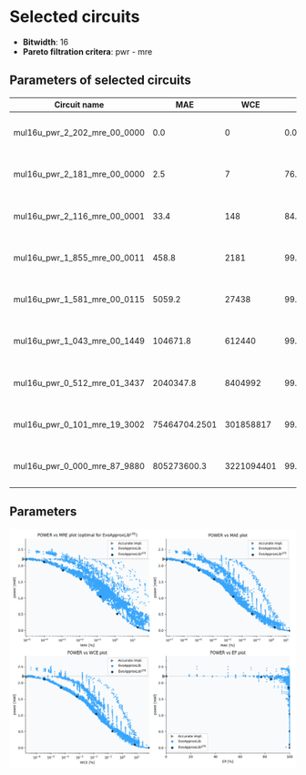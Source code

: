 
Selected circuits
===================
 - **Bitwidth**: 16
 - **Pareto filtration critera**: pwr - mre


Parameters of selected circuits
----------------------------

| Circuit name | MAE | WCE | EP | MRE | Download |
| --- |  --- | --- | --- | --- | --- | 
| mul16u_pwr_2_202_mre_00_0000 | 0.0 | 0 | 0.0 | 0.0 |  [Verilog generic](mul16u_pwr_2_202_mre_00_0000_gen.v) [Verilog PDK45](mul16u_pwr_2_202_mre_00_0000_pdk45.v)  [C](mul16u_pwr_2_202_mre_00_0000.c) |
| mul16u_pwr_2_181_mre_00_0000 | 2.5 | 7 | 76.85546875 | 8.2566e-06 |  [Verilog generic](mul16u_pwr_2_181_mre_00_0000_gen.v) [Verilog PDK45](mul16u_pwr_2_181_mre_00_0000_pdk45.v)  [C](mul16u_pwr_2_181_mre_00_0000.c) |
| mul16u_pwr_2_116_mre_00_0001 | 33.4 | 148 | 84.6923828125 | 9.49337e-05 |  [Verilog generic](mul16u_pwr_2_116_mre_00_0001_gen.v) [Verilog PDK45](mul16u_pwr_2_116_mre_00_0001_pdk45.v)  [C](mul16u_pwr_2_116_mre_00_0001.c) |
| mul16u_pwr_1_855_mre_00_0011 | 458.8 | 2181 | 99.1535186768 | 0.0010941563 |  [Verilog generic](mul16u_pwr_1_855_mre_00_0011_gen.v) [Verilog PDK45](mul16u_pwr_1_855_mre_00_0011_pdk45.v)  [C](mul16u_pwr_1_855_mre_00_0011.c) |
| mul16u_pwr_1_581_mre_00_0115 | 5059.2 | 27438 | 99.9970944133 | 0.0115264473 |  [Verilog generic](mul16u_pwr_1_581_mre_00_0115_gen.v) [Verilog PDK45](mul16u_pwr_1_581_mre_00_0115_pdk45.v)  [C](mul16u_pwr_1_581_mre_00_0115.c) |
| mul16u_pwr_1_043_mre_00_1449 | 104671.8 | 612440 | 99.9989937758 | 0.1449046683 |  [Verilog generic](mul16u_pwr_1_043_mre_00_1449_gen.v) [Verilog PDK45](mul16u_pwr_1_043_mre_00_1449_pdk45.v)  [C](mul16u_pwr_1_043_mre_00_1449.c) |
| mul16u_pwr_0_512_mre_01_3437 | 2040347.8 | 8404992 | 99.9954342842 | 1.3436846892 |  [Verilog generic](mul16u_pwr_0_512_mre_01_3437_gen.v) [Verilog PDK45](mul16u_pwr_0_512_mre_01_3437_pdk45.v)  [C](mul16u_pwr_0_512_mre_01_3437.c) |
| mul16u_pwr_0_101_mre_19_3002 | 75464704.2501 | 301858817 | 99.9969415367 | 19.3001503943 |  [Verilog generic](mul16u_pwr_0_101_mre_19_3002_gen.v) [Verilog PDK45](mul16u_pwr_0_101_mre_19_3002_pdk45.v)  [C](mul16u_pwr_0_101_mre_19_3002.c) |
| mul16u_pwr_0_000_mre_87_9880 | 805273600.3 | 3221094401 | 99.9969482422 | 87.9880436608 |  [Verilog generic](mul16u_pwr_0_000_mre_87_9880_gen.v) [Verilog PDK45](mul16u_pwr_0_000_mre_87_9880_pdk45.v)  [C](mul16u_pwr_0_000_mre_87_9880.c) |
    
Parameters
--------------
![Parameters figure](fig.png)
             